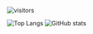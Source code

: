 ![visitors](https://visitor-badge.laobi.icu/badge?page_id=n1nj4z33)

![Top Langs](https://github-readme-stats.vercel.app/api/top-langs/?username=n1nj4z33&hide_border=true)
![GitHub stats](https://github-readme-stats.vercel.app/api?username=n1nj4z33&show_icons=true&hide_border=true)
